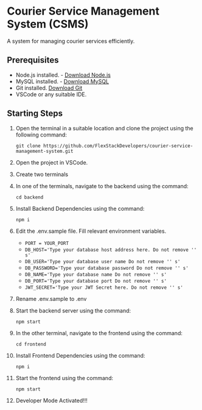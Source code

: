 # Courier Service Management System (CSMS)

A system for managing courier services efficiently.

## Prerequisites

- Node.js installed. - [Download Node.js](https://nodejs.org/en/download)
- MySQL installed. - [Download MySQL](https://dev.mysql.com/downloads/installer/)
- Git installed. [Download Git](https://git-scm.com/downloads)
- VSCode or any suitable IDE.

## Starting Steps

1. Open the terminal in a suitable location and clone the project using the following command:

    `git clone https://github.com/FlexStackDevelopers/courier-service-management-system.git`

2. Open the project in VSCode.
3. Create two terminals
4. In one of the terminals, navigate to the backend using the command:

    `cd backend`

5. Install Backend Dependencies using the command:

    `npm i`
6. Edit the .env.sample file. Fill relevant environment variables.

    - `PORT = YOUR_PORT`
    - `DB_HOST='Type your database host address here. Do not remove '' s'`
    - `DB_USER='Type your database user name Do not remove '' s'`
    - `DB_PASSWORD='Type your database password Do not remove '' s'`
    - `DB_NAME='Type your database name Do not remove '' s'`
    - `DB_PORT='Type your database port Do not remove '' s'`
    - `JWT_SECRET='Type your JWT Secret here. Do not remove '' s'`

7. Rename .env.sample to .env

8. Start the backend server using the command:

    `npm start`

9. In the other terminal, navigate to the frontend using the command:

    `cd frontend`

10. Install Frontend Dependencies using the command:

    `npm i`

11. Start the frontend using the command:

    `npm start`

12. Developer Mode Activated!!!

